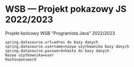# WSB — Projekt pokazowy JS 2022/2023
Projekt końcowy WSB "Programista Java" 2022/2023

```
spring.datasource.url=adres do bazy danych
spring.datasource.username=nazwa użytkownika bazy danych
spring.datasource.password=hasło do bazy danych
Nazwa użytkownika=user
Hasło=password
```
